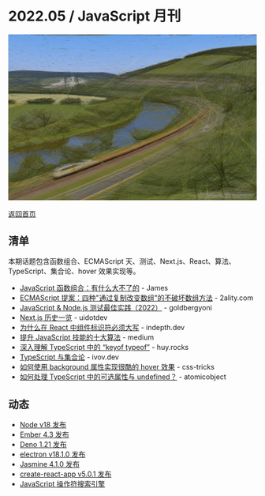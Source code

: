 # 2022.05 / JavaScript 月刊

![](./img/05.jpeg )

[返回首页](https://github.com/hijiangtao/javascript-articles-monthly)

## 清单

本期话题包含函数组合、ECMAScript 天、测试、Next.js、React、算法、TypeScript、集合论、hover 效果实现等。

* [JavaScript 函数组合：有什么大不了的](https://jrsinclair.com/articles/2022/javascript-function-composition-whats-the-big-deal/) - James
* [ECMAScript 提案：四种"通过复制改变数组"的不破坏数组方法](https://2ality.com/2022/04/change-array-by-copy.html) - 2ality.com
* [JavaScript & Node.js 测试最佳实践（2022）](https://github.com/goldbergyoni/javascript-testing-best-practices) - goldbergyoni
* [Next.js 历史一览](https://www.youtube.com/watch?v=BILxV_vrZO0&ab_channel=uidotdev) - uidotdev
* [为什么在 React 中组件标识符必须大写](https://indepth.dev/posts/1499/why-component-identifiers-must-be-capitalized-in-react) - indepth.dev
* [提升 JavaScript 技能的十大算法](https://javascript.plainenglish.io/top-10-algorithms-improve-your-javascript-skills-21507c25ff7) - medium
* [深入理解 TypeScript 中的 “keyof typeof”](https://www.huy.rocks/everyday/04-14-2022-typescript-understanding-keyof-typeof) - huy.rocks
* [TypeScript 与集合论](https://ivov.dev/notes/typescript-and-set-theory) - ivov.dev
* [如何使用 background 属性实现很酷的 hover 效果](https://css-tricks.com/cool-hover-effects-using-background-properties/) - css-tricks
* [如何处理 TypeScript 中的可选属性与 undefined？](https://spin.atomicobject.com/2022/03/28/optional-undefined-typescript/) - atomicobject

## 动态

* [Node v18 发布](https://nodejs.org/en/blog/announcements/v18-release-announce/)
* [Ember 4.3 发布](https://blog.emberjs.com/ember-released-4-3/)
* [Deno 1.21 发布](https://deno.com/blog/v1.21)
* [electron v18.1.0 发布](https://github.com/electron/electron/releases/tag/v18.1.0)
* [Jasmine 4.1.0 发布](https://github.com/jasmine/jasmine/blob/main/release_notes/4.1.0.md)
* [create-react-app v5.0.1 发布](https://github.com/facebook/create-react-app/releases/tag/v5.0.1)
* [JavaScript 操作符搜索引擎](https://www.joshwcomeau.com/operator-lookup/)
